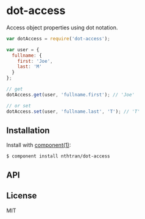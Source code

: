 # dot-access

  Access object properties using dot notation.
  
  ```js
  var dotAccess = require('dot-access');
  
  var user = { 
    fullname: { 
      first: 'Joe', 
      last: 'M' 
    } 
  };
  
  // get
  dotAccess.get(user, 'fullname.first'); // 'Joe'
  
  // or set
  dotAccess.set(user, 'fullname.last', 'T'); // 'T'
  ```

## Installation

  Install with [component(1)](http://component.io):

    $ component install nthtran/dot-access

## API



## License

  MIT

